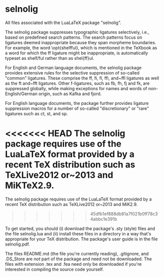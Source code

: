 selnolig
========

All files associated with the LuaLaTeX package "selnolig". 

The selnolig package suppresses typographic ligatures selectively, i.e., based on predefined search patterns. The search patterns focus on ligatures deemed inappropriate because they span morpheme boundaries. For example, the word \opt{shelfful}, which is mentioned in the TeXbook as a word for which the ff ligature might be inappropriate, is automatically typeset as shelf\/ful rather than as shel{ff}ul.

For English and German language documents, the selnolig package provides extensive rules for the selective suppression of so-called "common" ligatures. These comprise the ff, fi, fl, ffi, and~ffl ligatures as well as the ft and~fft ligatures. Other f-ligatures, such as fb, fh, fj and fk, are suppressed globally, while making exceptions for names and words of non-English/German origin, such as Kafka and fjord.

For English language documents, the package further provides ligature suppression macros for a number of so-called "discretionary" or "rare" ligatures such as ct, st, and sp.

<<<<<<< HEAD
The selnolig package requires use of the LuaLaTeX format provided by a recent TeX distribution such as TeXLive2012 or~2013 and MiKTeX2.9.
=======
The selnolig package requires use of the LuaLaTeX format provided by a recent TeX distribution such as TeXLive2012 or~2013 and MiK2.9.
>>>>>>> 45dfb1ef888db81a7f021b0ff78c34abbc1e391b

To get started, you should (i) download the package's .sty (style) files and the file selnolig.lua and 
(ii) install these files in a directory in a way that's appropriate for your TeX distribution. The package's user 
guide is in the file selnolig.pdf.

The files README.md (the file you're currently reading), .gitignore, and .DS_Store are *not* part of the 
package and need not be downloaded. The files with extension .tex and .fea need only be downloaded if
you're interested in compiling the source code yourself.
